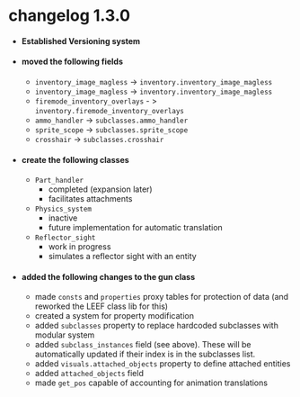 

# changelog 1.3.0
* #### Established Versioning system
* #### moved the following fields
  * `inventory_image_magless` -> `inventory.inventory_image_magless`
  * `inventory_image_magless` -> `inventory.inventory_image_magless`
  * `firemode_inventory_overlays` - > `inventory.firemode_inventory_overlays`
  * `ammo_handler` -> `subclasses.ammo_handler`
  * `sprite_scope` -> `subclasses.sprite_scope`
  * `crosshair` -> `subclasses.crosshair`
* #### create the following classes
  * `Part_handler`
    * completed (expansion later)
    * facilitates attachments
  * `Physics_system`
    * inactive
    * future implementation for automatic translation
  * `Reflector_sight`
    * work in progress
    * simulates a reflector sight with an entity
* #### added the following changes to the gun class
  * made `consts` and `properties` proxy tables for protection of data (and reworked the LEEF class lib for this)
  * created a system for property modification
  * added `subclasses` property to replace hardcoded subclasses with modular system
  * added `subclass_instances` field (see above). These will be automatically updated if their index is in the subclasses list.
  * added `visuals.attached_objects` property to define attached entities
  * added `attached_objects` field
  * made `get_pos` capable of accounting for animation translations

